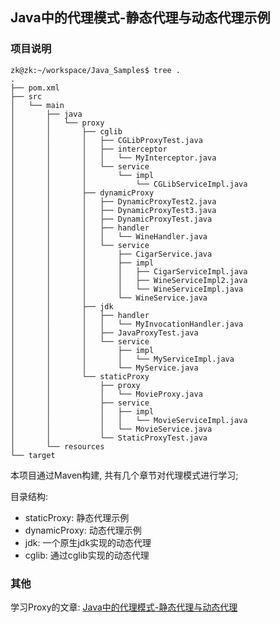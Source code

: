 ## Java中的代理模式-静态代理与动态代理示例



### 项目说明

```
zk@zk:~/workspace/Java_Samples$ tree .
.
├── pom.xml
├── src
│   └── main
│       ├── java
│       │   └── proxy
│       │       ├── cglib
│       │       │   ├── CGLibProxyTest.java
│       │       │   ├── interceptor
│       │       │   │   └── MyInterceptor.java
│       │       │   └── service
│       │       │       └── impl
│       │       │           └── CGLibServiceImpl.java
│       │       ├── dynamicProxy
│       │       │   ├── DynamicProxyTest2.java
│       │       │   ├── DynamicProxyTest3.java
│       │       │   ├── DynamicProxyTest.java
│       │       │   ├── handler
│       │       │   │   └── WineHandler.java
│       │       │   └── service
│       │       │       ├── CigarService.java
│       │       │       ├── impl
│       │       │       │   ├── CigarServiceImpl.java
│       │       │       │   ├── WineServiceImpl2.java
│       │       │       │   └── WineServiceImpl.java
│       │       │       └── WineService.java
│       │       ├── jdk
│       │       │   ├── handler
│       │       │   │   └── MyInvocationHandler.java
│       │       │   ├── JavaProxyTest.java
│       │       │   └── service
│       │       │       ├── impl
│       │       │       │   └── MyServiceImpl.java
│       │       │       └── MyService.java
│       │       └── staticProxy
│       │           ├── proxy
│       │           │   └── MovieProxy.java
│       │           ├── service
│       │           │   ├── impl
│       │           │   │   └── MovieServiceImpl.java
│       │           │   └── MovieService.java
│       │           └── StaticProxyTest.java
│       └── resources
└── target
```

本项目通过Maven构建, 共有几个章节对代理模式进行学习;

目录结构:

-   staticProxy: 静态代理示例
-   dynamicProxy: 动态代理示例
-   jdk: 一个原生jdk实现的动态代理
-   cglib: 通过cglib实现的动态代理

### 其他

学习Proxy的文章: [Java中的代理模式-静态代理与动态代理](https://jasonkayzk.github.io/2019/09/18/Java中的代理模式-静态代理与动态代理/)
